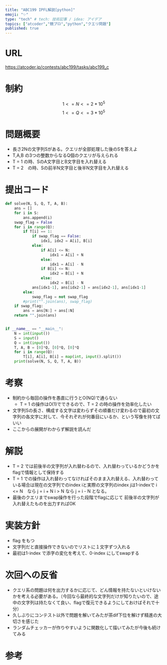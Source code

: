 ```yaml
---
title: "ABC199 IPFL解説[python]"
emoji: "✨"
type: "tech" # tech: 技術記事 / idea: アイデア
topics: ["atcoder","競プロ","python","クエリ問題"]
published: true
---
```


# URL
https://atcoder.jp/contests/abc199/tasks/abc199_c

# 制約
$$ 1<= N<= 2*10^{5}$$
$$ 1<= Q<= 3*10^{5}$$

# 問題概要
- 長さ2Nの文字列Sがある。クエリが全部処理した後のSを答えよ
- T,A,B の3つの整数からなるQ個のクエリが与えられる
- T = 1 の時、SのA文字目とB文字目を入れ替える
- T = 2　の時、Sの前半N文字目と後半N文字目を入れ替える

# 提出コード
```python
def solve(N, S, Q, T, A, B):
    ans = []
    for i in S:
        ans.append(i)
    swap_flag = False
    for i in range(Q):
        if T[i] == 1:
            if swap_flag == False:
                idx1, idx2 = A[i], B[i]
            else:
                if A[i] <= N:
                    idx1 = A[i] + N
                else:
                    idx1 = A[i] - N
                if B[i] <= N:
                    idx2 = B[i] + N
                else:
                    idx2 = B[i] - N
            ans[idx1-1], ans[idx2-1] = ans[idx2-1], ans[idx1-1]
        else:
            swap_flag = not swap_flag
        #print("".join(ans), swap_flag)
    if swap_flag:
        ans = ans[N:] + ans[:N]
    return "".join(ans)


if __name__ == "__main__":
    N = int(input())
    S = input()
    Q = int(input())
    T, A, B = [0]*Q, [0]*Q, [0]*Q
    for i in range(Q):
        T[i], A[i], B[i] = map(int, input().split())
    print(solve(N, S, Q, T, A, B))

```

# 考察
- 制約から毎回の操作を愚直に行うとO(NQ)で通らない
  - T = 1 の操作はO(1)でできるので、T = 2 の時の操作を効率化したい
- 文字列Sの長さ、構成する文字は変わらずその順番だけ変わるので最初の文字列の各文字に対して、今それぞれが何番目にいるか、という写像を持てばいい
- ここからの展開がわからず解説を読んだ

# 解説
- T = 2 では前後半の文字列が入れ替わるので、入れ替わっているかどうかをflagで情報として保持する
- T = 1 での操作は入れ替わってなければそのまま入れ替える、入れ替わっている場合は現在の文字列でのindex iと実際の文字列のindex jは1-indexで
   i <= N　なら j = i + N
   i > N なら j = i - N
  となる。
- 最後のクエリまでswap操作を行った段階でflagに応じて 前後半の文字列が入れ替えたものを出力すればOK

# 実装方針
- flag をもつ
- 文字列だと直接操作できないのでリストに１文字ずつ入れる
- 最初は1-index で添字の変化を考えて、0-index にしてswapする

# 次回への反省
- クエリ系の問題は何を出力するかに応じて、どん情報を持たないといけないかを考える必要がある。（今回なら最終的な文字列だけが知りたいので、途中の文字列は持たなくて良い、flagで復元できるようにしておけばそれで十分）
- 久しぶりにコンテスト以外で問題を解いてみたが茶dif下位を解けず精進の大切さを感じた
- ランダムチェッカーが作りやすいように関数化して描いてみたが今後も続けてみる

# 参考
